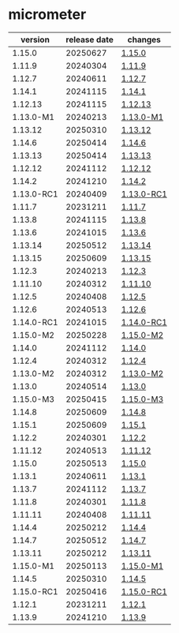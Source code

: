 # micrometer	


|version|release date|changes|
|---|---|---|
|1.15.0|20250627|[1.15.0](./1.15.0-20250627.md)|
|1.11.9|20240304|[1.11.9](./1.11.9-20240304.md)|
|1.12.7|20240611|[1.12.7](./1.12.7-20240611.md)|
|1.14.1|20241115|[1.14.1](./1.14.1-20241115.md)|
|1.12.13|20241115|[1.12.13](./1.12.13-20241115.md)|
|1.13.0-M1|20240213|[1.13.0-M1](./1.13.0-M1-20240213.md)|
|1.13.12|20250310|[1.13.12](./1.13.12-20250310.md)|
|1.14.6|20250414|[1.14.6](./1.14.6-20250414.md)|
|1.13.13|20250414|[1.13.13](./1.13.13-20250414.md)|
|1.12.12|20241112|[1.12.12](./1.12.12-20241112.md)|
|1.14.2|20241210|[1.14.2](./1.14.2-20241210.md)|
|1.13.0-RC1|20240409|[1.13.0-RC1](./1.13.0-RC1-20240409.md)|
|1.11.7|20231211|[1.11.7](./1.11.7-20231211.md)|
|1.13.8|20241115|[1.13.8](./1.13.8-20241115.md)|
|1.13.6|20241015|[1.13.6](./1.13.6-20241015.md)|
|1.13.14|20250512|[1.13.14](./1.13.14-20250512.md)|
|1.13.15|20250609|[1.13.15](./1.13.15-20250609.md)|
|1.12.3|20240213|[1.12.3](./1.12.3-20240213.md)|
|1.11.10|20240312|[1.11.10](./1.11.10-20240312.md)|
|1.12.5|20240408|[1.12.5](./1.12.5-20240408.md)|
|1.12.6|20240513|[1.12.6](./1.12.6-20240513.md)|
|1.14.0-RC1|20241015|[1.14.0-RC1](./1.14.0-RC1-20241015.md)|
|1.15.0-M2|20250228|[1.15.0-M2](./1.15.0-M2-20250228.md)|
|1.14.0|20241112|[1.14.0](./1.14.0-20241112.md)|
|1.12.4|20240312|[1.12.4](./1.12.4-20240312.md)|
|1.13.0-M2|20240312|[1.13.0-M2](./1.13.0-M2-20240312.md)|
|1.13.0|20240514|[1.13.0](./1.13.0-20240514.md)|
|1.15.0-M3|20250415|[1.15.0-M3](./1.15.0-M3-20250415.md)|
|1.14.8|20250609|[1.14.8](./1.14.8-20250609.md)|
|1.15.1|20250609|[1.15.1](./1.15.1-20250609.md)|
|1.12.2|20240301|[1.12.2](./1.12.2-20240301.md)|
|1.11.12|20240513|[1.11.12](./1.11.12-20240513.md)|
|1.15.0|20250513|[1.15.0](./1.15.0-20250513.md)|
|1.13.1|20240611|[1.13.1](./1.13.1-20240611.md)|
|1.13.7|20241112|[1.13.7](./1.13.7-20241112.md)|
|1.11.8|20240301|[1.11.8](./1.11.8-20240301.md)|
|1.11.11|20240408|[1.11.11](./1.11.11-20240408.md)|
|1.14.4|20250212|[1.14.4](./1.14.4-20250212.md)|
|1.14.7|20250512|[1.14.7](./1.14.7-20250512.md)|
|1.13.11|20250212|[1.13.11](./1.13.11-20250212.md)|
|1.15.0-M1|20250113|[1.15.0-M1](./1.15.0-M1-20250113.md)|
|1.14.5|20250310|[1.14.5](./1.14.5-20250310.md)|
|1.15.0-RC1|20250416|[1.15.0-RC1](./1.15.0-RC1-20250416.md)|
|1.12.1|20231211|[1.12.1](./1.12.1-20231211.md)|
|1.13.9|20241210|[1.13.9](./1.13.9-20241210.md)|
